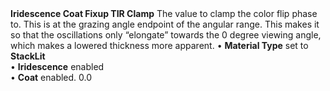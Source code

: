 <tr>
<td><strong>Iridescence Coat Fixup TIR Clamp</strong></td>
<td>The value to clamp the color flip phase to. This is at the grazing angle endpoint of the angular range. This makes it so that the oscillations only “elongate” towards the 0 degree viewing angle, which makes a lowered thickness more apparent.</td>
<td>&#8226; <strong>Material Type</strong> set to <strong>StackLit</strong> <br/>&#8226; <strong>Iridescence</strong> enabled <br/>&#8226; <strong>Coat</strong> enabled.</td>
<td>0.0</td>
</tr>
